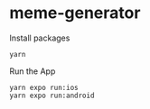 # meme-generator

Install packages

```
yarn
```

Run the App

```
yarn expo run:ios
yarn expo run:android
```